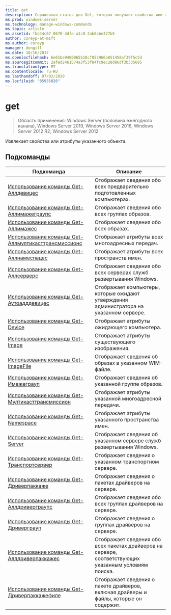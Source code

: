 ```yaml
---
title: get
description: Справочная статья для Get, которая получает свойства или атрибуты указанного объекта.
ms.prod: windows-server
ms.technology: manage-windows-commands
ms.topic: article
ms.assetid: fbd44c67-0670-4dfe-a1c0-2ab8abe327b5
author: coreyp-at-msft
ms.author: coreyp
manager: dongill
ms.date: 10/16/2017
ms.openlocfilehash: 6e61be9480065518cf053966a851458af39f5c5d
ms.sourcegitcommit: 2afed2461574a3f53f84fc9ec28d86df3b335685
ms.translationtype: MT
ms.contentlocale: ru-RU
ms.lasthandoff: 07/02/2020
ms.locfileid: "85935026"
---
```

# <a name="get"></a>get

> Область применения: Windows Server (половина ежегодного канала), Windows Server 2019, Windows Server 2016, Windows Server 2012 R2, Windows Server 2012

Извлекает свойства или атрибуты указанного объекта.

## <a name="subcommands"></a>Подкоманды
|Подкоманда|Описание|
|-------|--------|
|[Использование команды Get-Аллдевицес](using-the-get-alldevices-command.md)|Отображает сведения обо всех предварительно подготовленных компьютерах.|
|[Использование команды Get-Аллимажеграупс](using-the-get-allimagegroups-command.md)|Отображает сведения обо всех группах образов.|
|[Использование команды Get-Аллимажес](using-the-get-allimages-command.md)|Отображает сведения обо всех образах.|
|[Использование команды Get-Аллмултикасттрансмиссионс](using-the-get-allmulticasttransmissions-command.md)|Отображает атрибуты всех многоадресных передач.|
|[Использование команды Get-Аллнамеспацес](using-the-get-allnamespaces-command.md)|Отображает атрибуты всех пространств имен.|
|[Использование команды Get-Аллсерверс](using-the-get-allservers-command.md)|Отображает сведения обо всех серверах служб развертывания Windows.|
|[Использование команды Get-Аутоадддевицес](using-the-get-autoadddevices-command.md)|Отображает компьютеры, которые ожидают утверждения администратора на указанном сервере.|
|[Использование команды Get-Device](using-the-get-device-command.md)|Отображает атрибуты ожидающего компьютера.|
|[Использование команды Get-Image](using-the-get-image-command.md)|Отображает атрибуты существующего изображения.|
|[Использование команды Get-ImageFile](using-the-get-imagefile-command.md)|Отображает сведения об образах в указанном WIM-файле.|
|[Использование команды Get-Имажеграуп](using-the-get-imagegroup-command.md)|Отображает сведения об указанной группе образов.|
|[Использование команды Get-Мултикасттрансмиссион](using-the-get-multicasttransmission-command.md)|Отображает атрибуты указанной многоадресной передачи.|
|[Использование команды Get-Namespace](using-the-get-namespace-command.md)|Отображает атрибуты указанного пространства имен.|
|[Использование команды Get-Server](using-the-get-server-command.md)|Отображает сведения об указанном сервере служб развертывания Windows.|
|[Использование команды Get-Транспортсервер](using-the-get-transportserver-command.md)|Отображает сведения о указанном транспортном сервере.|
|[Использование команды Get-Дриверпаккаже](using-the-get-driverpackage-command.md)|Отображает сведения о пакетах драйверов на сервере.|
|[Использование команды Get-Аллдриверграупс](using-the-get-alldrivergroups-command.md)|Отображает сведения обо всех группах драйверов на сервере.|
|[Использование команды Get-Дриверграуп](using-the-get-drivergroup-command.md)|Отображает сведения о группах драйверов на сервере.|
|[Использование команды Get-Аллдриверпаккажес](using-the-get-alldriverpackages-command.md)|Отображает сведения обо всех пакетах драйверов на сервере, соответствующих указанным условиям поиска.|
|[Использование команды Get-Дриверпаккажефиле](using-the-get-driverpackagefile-command.md)|Отображает сведения о пакете драйверов, включая драйверы и файлы, которые он содержит.|
